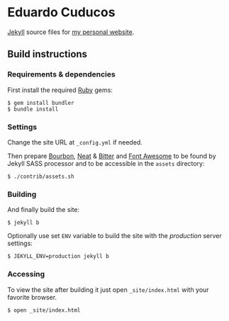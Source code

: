# Eduardo Cuducos

[Jekyll](http://jekyllrb.com) source files for [my personal website](http://cuducos.me).

## Build instructions


### Requirements & dependencies

First install the required [Ruby](http://ruby-lang.org) gems:

```console
$ gem install bundler
$ bundle install
```

### Settings

Change the site URL at `_config.yml` if needed.

Then prepare [Bourbon](http://bourbon.io), [Neat](http://neat.bourbon.io) & [Bitter](http://bitters.bourbon.io/) and [Font Awesome](http://fortawesome.github.io/Font-Awesome/) to be found by Jekyll SASS processor and to be accessible in the `assets` directory:

```console
$ ./contrib/assets.sh
```

### Building

And finally build the site:

```console
$ jekyll b
```

Optionally use set `ENV` variable to build the site with the _production_ server settings:

```console
$ JEKYLL_ENV=production jekyll b
```

### Accessing

To view the site after building it just open `_site/index.html` with your favorite browser.

```console
$ open _site/index.html
```